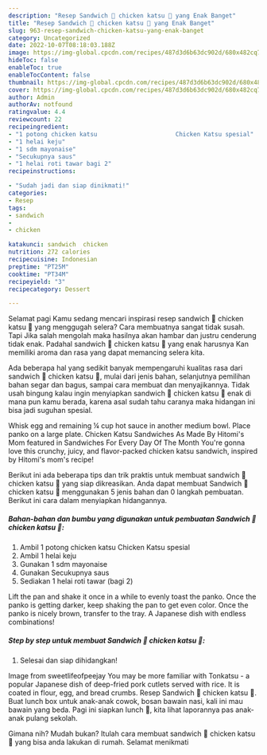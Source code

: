 ```yaml
---
description: "Resep Sandwich 🥪 chicken katsu 🍱 yang Enak Banget"
title: "Resep Sandwich 🥪 chicken katsu 🍱 yang Enak Banget"
slug: 963-resep-sandwich-chicken-katsu-yang-enak-banget
category: Uncategorized
date: 2022-10-07T08:18:03.188Z
image: https://img-global.cpcdn.com/recipes/487d3d6b63dc902d/680x482cq70/sandwich-chicken-katsu-foto-resep-utama.jpg
hideToc: false
enableToc: true
enableTocContent: false
thumbnail: https://img-global.cpcdn.com/recipes/487d3d6b63dc902d/680x482cq70/sandwich-chicken-katsu-foto-resep-utama.jpg
cover: https://img-global.cpcdn.com/recipes/487d3d6b63dc902d/680x482cq70/sandwich-chicken-katsu-foto-resep-utama.jpg
author: Admin
authorAv: notfound
ratingvalue: 4.4
reviewcount: 22
recipeingredient:
- "1 potong chicken katsu                      Chicken Katsu spesial"
- "1 helai keju"
- "1 sdm mayonaise"
- "Secukupnya saus"
- "1 helai roti tawar bagi 2"
recipeinstructions:

- "Sudah jadi dan siap dinikmati!"
categories:
- Resep
tags:
- sandwich
- 
- chicken

katakunci: sandwich  chicken 
nutrition: 272 calories
recipecuisine: Indonesian
preptime: "PT25M"
cooktime: "PT34M"
recipeyield: "3"
recipecategory: Dessert

---
```



Selamat pagi Kamu sedang mencari inspirasi resep sandwich 🥪 chicken katsu 🍱 yang menggugah selera? Cara membuatnya sangat tidak susah. Tapi Jika salah mengolah maka hasilnya akan hambar dan justru cenderung tidak enak. Padahal sandwich 🥪 chicken katsu 🍱 yang enak harusnya Kan memiliki aroma dan rasa yang dapat memancing selera kita.


Ada beberapa hal yang sedikit banyak mempengaruhi kualitas rasa dari sandwich 🥪 chicken katsu 🍱, mulai dari jenis bahan, selanjutnya pemilihan bahan segar dan bagus, sampai cara membuat dan menyajikannya. Tidak usah bingung kalau ingin menyiapkan sandwich 🥪 chicken katsu 🍱 enak di mana pun kamu berada, karena asal sudah tahu caranya maka hidangan ini bisa jadi suguhan spesial.

Whisk egg and remaining ¼ cup hot sauce in another medium bowl. Place panko on a large plate. Chicken Katsu Sandwiches As Made By Hitomi&#39;s Mom featured in Sandwiches For Every Day Of The Month You&#39;re gonna love this crunchy, juicy, and flavor-packed chicken katsu sandwich, inspired by Hitomi&#39;s mom&#39;s recipe!


Berikut ini ada beberapa tips dan trik praktis untuk membuat sandwich 🥪 chicken katsu 🍱 yang siap dikreasikan. Anda dapat membuat Sandwich 🥪 chicken katsu 🍱 menggunakan 5 jenis bahan dan 0 langkah pembuatan. Berikut ini cara dalam menyiapkan hidangannya.

<!--inarticleads1-->

##### Bahan-bahan dan bumbu yang digunakan untuk pembuatan Sandwich 🥪 chicken katsu 🍱:

1. Ambil 1 potong chicken katsu                      Chicken Katsu spesial
1. Ambil 1 helai keju
1. Gunakan 1 sdm mayonaise
1. Gunakan Secukupnya saus
1. Sediakan 1 helai roti tawar (bagi 2)


Lift the pan and shake it once in a while to evenly toast the panko. Once the panko is getting darker, keep shaking the pan to get even color. Once the panko is nicely brown, transfer to the tray. A Japanese dish with endless combinations! 

<!--inarticleads2-->

##### Step by step untuk membuat Sandwich 🥪 chicken katsu 🍱:


1. Selesai dan siap dihidangkan!

Image from sweetlifeofpeejay You may be more familiar with Tonkatsu - a popular Japanese dish of deep-fried pork cutlets served with rice. It is coated in flour, egg, and bread crumbs. Resep Sandwich 🥪 chicken katsu 🍱. Buat lunch box untuk anak-anak cowok, bosan bawain nasi, kali ini mau bawain yang beda. Pagi ini siapkan lunch 🥪, kita lihat laporannya pas anak-anak pulang sekolah. 

Gimana nih? Mudah bukan? Itulah cara membuat sandwich 🥪 chicken katsu 🍱 yang bisa anda lakukan di rumah. Selamat menikmati
